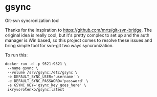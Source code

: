 # gsync
Git-svn syncronization tool

Thanks for the inspiration to https://github.com/mrts/git-svn-bridge. The original idea is really cool, but it's pretty complex to set up and the auth manager is Win based, so this project comes to resolve these issues and bring simple tool for svn-git two ways syncronization.

To run this:

```
docker run -d -p 9521:9521 \
 --name gsync \
 --volume /srv/gsync:/etc/gsync \
 -e DEFAULT_SYNC_USER='username' \
 -e DEFAULT_SYNC_PASSWORD='password' \
 -e GSYNC_KEY='gsync_key_goes_here' \
 ikryvorotenko/gsync:latest
 
```